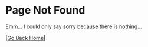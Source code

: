 # Page Not Found

Emm...
I could only say sorry because there is nothing...

|[Go Back Home](https://merron-cmd.github.io/index)|
